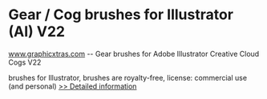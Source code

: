 # Gear / Cog brushes for Illustrator (AI) V22
www.graphicxtras.com -- Gear brushes for Adobe Illustrator Creative Cloud Cogs V22

brushes for Illustrator, brushes are royalty-free, license: commercial use (and personal)
[>> Detailed information](https://secure.shareit.com/shareit/product.html?productid=300468947&affiliateid=200057808)